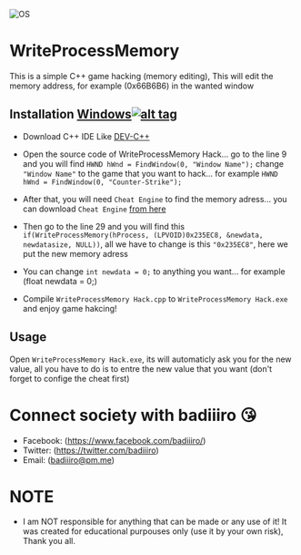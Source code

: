 ![OS](https://img.shields.io/badge/Tested%20On-Windows-yellowgreen.svg?style=flat-square) 

# WriteProcessMemory

This is a simple C++ game hacking (memory editing), This will edit the memory address, for example (0x66B6B6) in the wanted window
 
## Installation [Windows](https://wikipedia.org/wiki/Microsoft_Windows)[![alt tag](http://icons.iconarchive.com/icons/yootheme/social-bookmark/32/social-windows-button-icon.png)](https://fr.wikipedia.org/wiki/Microsoft_Windows)

- Download C++ IDE Like [DEV-C++](https://sourceforge.net/projects/orwelldevcpp/)

- Open the source code of WriteProcessMemory Hack... go to the line 9 and you will find ```HWND hWnd = FindWindow(0, "Window Name");``` change ```"Window Name"``` to the game that you want to hack... for example ```HWND hWnd = FindWindow(0, "Counter-Strike");```

- After that, you will need ```Cheat Engine``` to find the memory adress... you can download ```Cheat Engine``` [from here](https://www.cheatengine.org/downloads.php)

- Then go to the line 29 and you will find this ```if(WriteProcessMemory(hProcess, (LPVOID)0x235EC8, &newdata, newdatasize, NULL))```, all we have to change is this ```"0x235EC8"```, here we put the new memory adress

- You can change ```int newdata = 0;``` to anything you want... for example (float newdata = 0;)

- Compile ```WriteProcessMemory Hack.cpp``` to ```WriteProcessMemory Hack.exe``` and enjoy game hakcing!

## Usage

Open ```WriteProcessMemory Hack.exe```, its will automaticly ask you for the new value, all you have to do is to entre the new value that you want (don't forget to confige the cheat first)

# Connect society with badiiiro :kissing_heart:

- Facebook: (https://www.facebook.com/badiiiro/)
- Twitter: (https://twitter.com/badiiiro)
- Email: (badiiiro@pm.me)

# NOTE
- I am NOT responsible for anything that can be made or any use of it! It was created for educational purpouses only (use it by your own risk), Thank you all.
